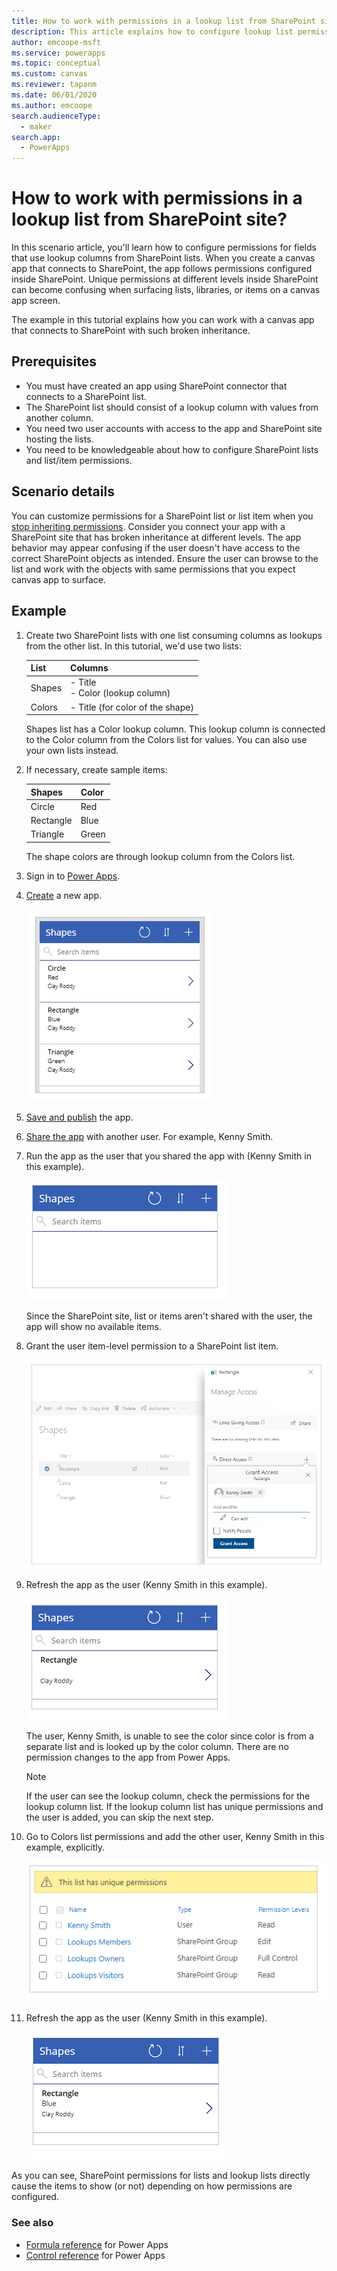 ```yaml
---
title: How to work with permissions in a lookup list from SharePoint site. | Microsoft Docs
description: This article explains how to configure lookup list permissions in SharePoint when using a canvas app.
author: emcoope-msft
ms.service: powerapps
ms.topic: conceptual
ms.custom: canvas
ms.reviewer: tapanm
ms.date: 06/01/2020
ms.author: emcoope
search.audienceType: 
  - maker
search.app: 
  - PowerApps
---
```

# How to work with permissions in a lookup list from SharePoint site?

In this scenario article, you'll learn how to configure permissions for fields that use lookup columns from SharePoint lists. When you create a canvas app that connects to SharePoint, the app follows permissions configured inside SharePoint. Unique permissions at different levels inside SharePoint can become confusing when surfacing lists, libraries, or items on a canvas app screen.

The example in this tutorial explains how you can work with a canvas app that connects to SharePoint with such broken inheritance.

## Prerequisites

- You must have created an app using SharePoint connector that connects to a SharePoint list.
- The SharePoint list should consist of a lookup column with values from another column.
- You need two user accounts with access to the app and SharePoint site hosting the lists.
- You need to be knowledgeable about how to configure SharePoint lists and list/item permissions.

## Scenario details

You can customize permissions for a SharePoint list or list item when you [stop inheriting permissions](https://support.office.com/en-us/article/share-sharepoint-files-or-folders-1fe37332-0f9a-4719-970e-d2578da4941c). Consider you connect your app with a SharePoint site that has broken inheritance at different levels. The app behavior may appear confusing if the user doesn't have access to the correct SharePoint objects as intended. Ensure the user can browse to the list and work with the objects with same permissions that you expect canvas app to surface.

## Example

1. Create two SharePoint lists with one list consuming columns as lookups from the other list. In this tutorial, we'd use two lists:

    | List | Columns
    | - | - |
    | Shapes | - Title <br> - Color (lookup column)
    | Colors | - Title (for color of the shape)

     Shapes list has a Color lookup column. This lookup column is connected to the Color column from the Colors list for values. You can also use your own lists instead.

1. If necessary, create sample items:

    | Shapes | Color |
    | - | - |
    | Circle | Red
    | Rectangle | Blue
    | Triangle | Green

    The shape colors are through lookup column from the Colors list.

1. Sign in to [Power Apps](https://make.powerapps.com).

1. [Create](../app-from-sharepoint.md) a new app.

    ![List items](./media/sharepoint-scenarios-lookup-list-permissions/list-items.png "List items")

1. [Save and publish](../save-publish-app.md) the app.

1. [Share the app](../share-app.md) with another user. For example, Kenny Smith.

1. Run the app as the user that you shared the app with (Kenny Smith in this example).

    ![User items](./media/sharepoint-scenarios-lookup-list-permissions/user-items.png "User items")

    Since the SharePoint site, list or items aren't shared with the user, the app will show no available items.

1. Grant the user item-level permission to a SharePoint list item.

    ![Item level permission](./media/sharepoint-scenarios-lookup-list-permissions/item-level-permission.png "Item level permission")

1. Refresh the app as the user (Kenny Smith in this example).

    ![Shape without color](./media/sharepoint-scenarios-lookup-list-permissions/shape-without-color.png "Shape without color")

    The user, Kenny Smith, is unable to see the color since color is from a separate list and is looked up by the color column. There are no permission changes to the app from Power Apps.

    > [!NOTE]
    > If the user can see the lookup column, check the permissions for the lookup column list. If the lookup column list has unique permissions and the user is added, you can skip the next step.

1. Go to Colors list permissions and add the other user, Kenny Smith in this example, explicitly.

    ![Colors list permissions](./media/sharepoint-scenarios-lookup-list-permissions/colors-list-permissions.png "Colors list permissions")

1. Refresh the app as the user (Kenny Smith in this example).

    ![After lookup permissions](./media/sharepoint-scenarios-lookup-list-permissions/after-lookup-permissions.png "After lookup permissions")

As you can see, SharePoint permissions for lists and lookup lists directly cause the items to show (or not) depending on how permissions are configured.

### See also

- [Formula reference](../formula-reference.md) for Power Apps
- [Control reference](../reference-properties.md) for Power Apps
